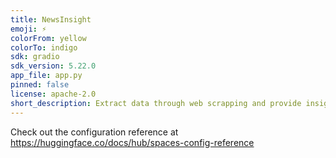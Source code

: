 ```yaml
---
title: NewsInsight
emoji: ⚡
colorFrom: yellow
colorTo: indigo
sdk: gradio
sdk_version: 5.22.0
app_file: app.py
pinned: false
license: apache-2.0
short_description: Extract data through web scrapping and provide insights
---
```


Check out the configuration reference at https://huggingface.co/docs/hub/spaces-config-reference
